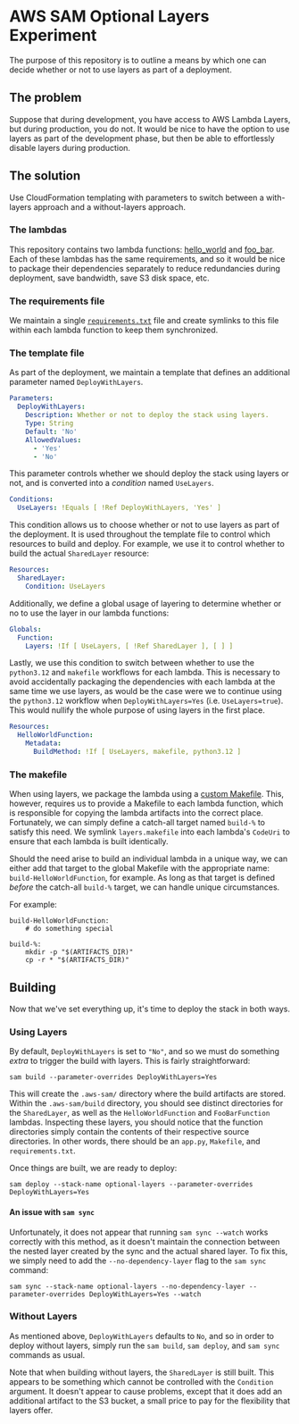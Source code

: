 # AWS SAM Optional Layers Experiment

The purpose of this repository is to outline a means by which one can decide whether or not to use
layers as part of a deployment.

## The problem

Suppose that during development, you have access to AWS Lambda Layers, but during production, you do
not. It would be nice to have the option to use layers as part of the development phase, but then be
able to effortlessly disable layers during production.

## The solution

Use CloudFormation templating with parameters to switch between a with-layers approach and a
without-layers approach.

### The lambdas

This repository contains two lambda functions: [hello_world](hello_world/app.py) and
[foo_bar](foo_bar/app.py). Each of these lambdas has the same requirements, and so it would be nice
to package their dependencies separately to reduce redundancies during deployment, save bandwidth,
save S3 disk space, etc.

### The requirements file

We maintain a single [`requirements.txt`](deps/requirements.txt) file and create symlinks to this
file within each lambda function to keep them synchronized.

### The template file

As part of the deployment, we maintain a template that defines an additional parameter named
`DeployWithLayers`.

```yaml
Parameters:
  DeployWithLayers:
    Description: Whether or not to deploy the stack using layers.
    Type: String
    Default: 'No'
    AllowedValues:
      - 'Yes'
      - 'No'
```

This parameter controls whether we should deploy the stack using layers or not, and is converted
into a *condition* named `UseLayers`.

```yaml
Conditions:
  UseLayers: !Equals [ !Ref DeployWithLayers, 'Yes' ]
```

This condition allows us to choose whether or not to use layers as part of the deployment. It is
used throughout the template file to control which resources to build and deploy. For example,
we use it to control whether to build the actual `SharedLayer` resource:

```yaml
Resources:
  SharedLayer:
    Condition: UseLayers
```

Additionally, we define a global usage of layering to determine whether or no to use the layer in
our lambda functions:

```yaml
Globals:
  Function:
    Layers: !If [ UseLayers, [ !Ref SharedLayer ], [ ] ]
```

Lastly, we use this condition to switch between whether to use the `python3.12` and `makefile`
workflows for each lambda. This is necessary to avoid accidentally packaging the dependencies with
each lambda at the same time we use layers, as would be the case were we to continue using the
`python3.12` workflow when `DeployWithLayers=Yes` (i.e. `UseLayers=true`). This would nullify the
whole purpose of using layers in the first place.

```yaml
Resources:
  HelloWorldFunction:
    Metadata:
      BuildMethod: !If [ UseLayers, makefile, python3.12 ]
```

### The makefile

When using layers, we package the lambda using a [custom Makefile](layers.makefile). This, however,
requires us to provide a Makefile to each lambda function, which is responsible for copying the
lambda artifacts into the correct place. Fortunately, we can simply define a catch-all target named
`build-%` to satisfy this need. We symlink `layers.makefile` into each lambda's `CodeUri` to ensure
that each lambda is built identically.

Should the need arise to build an individual lambda in a unique way, we can either add that target
to the global Makefile with the appropriate name: `build-HelloWorldFunction`, for example. As long
as that target is defined *before* the catch-all `build-%` target, we can handle unique
circumstances.

For example:

```make
build-HelloWorldFunction:
	# do something special

build-%:
	mkdir -p "$(ARTIFACTS_DIR)"
	cp -r * "$(ARTIFACTS_DIR)"
```

## Building

Now that we've set everything up, it's time to deploy the stack in both ways.

### Using Layers

By default, `DeployWithLayers` is set to `"No"`, and so we must do something *extra* to trigger the
build with layers. This is fairly straightforward:

    sam build --parameter-overrides DeployWithLayers=Yes

This will create the `.aws-sam/` directory where the build artifacts are stored. Within the
`.aws-sam/build` directory, you should see distinct directories for the `SharedLayer`, as well as
the `HelloWorldFunction` and `FooBarFunction` lambdas. Inspecting these layers, you should notice
that the function directories simply contain the contents of their respective source directories.
In other words, there should be an `app.py`, `Makefile`, and `requirements.txt`.

Once things are built, we are ready to deploy:

    sam deploy --stack-name optional-layers --parameter-overrides DeployWithLayers=Yes

#### An issue with `sam sync`

Unfortunately, it does not appear that running `sam sync --watch` works correctly with this method,
as it doesn't maintain the connection between the nested layer created by the sync and the actual
shared layer. To fix this, we simply need to add the `--no-dependency-layer` flag to the `sam sync`
command:

    sam sync --stack-name optional-layers --no-dependency-layer --parameter-overrides DeployWithLayers=Yes --watch

### Without Layers

As mentioned above, `DeployWithLayers` defaults to `No`, and so in order to deploy without layers,
simply run the `sam build`, `sam deploy`, and `sam sync` commands as usual.

Note that when building without layers, the `SharedLayer` is still built. This appears to be
something which cannot be controlled with the `Condition` argument. It doesn't appear to cause
problems, except that it does add an additional artifact to the S3 bucket, a small price to pay for
the flexibility that layers offer.
